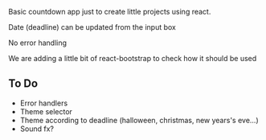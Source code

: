 Basic countdown app just to create little projects using react.

Date (deadline) can be updated from the input box

No error handling

We are adding a little bit of react-bootstrap to check how it should be used

## To Do
- Error handlers
- Theme selector
- Theme according to deadline (halloween, christmas, new years's eve...)
- Sound fx?